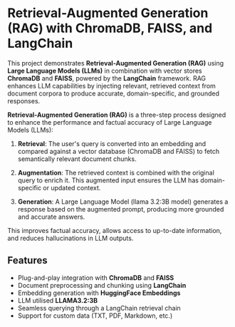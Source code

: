 # Retrieval-Augmented Generation (RAG) with ChromaDB, FAISS, and LangChain

This project demonstrates **Retrieval-Augmented Generation (RAG)** using **Large Language Models (LLMs)** in combination with vector stores **ChromaDB** and **FAISS**, powered by the **LangChain** framework. RAG enhances LLM capabilities by injecting relevant, retrieved context from document corpora to produce accurate, domain-specific, and grounded responses.


**Retrieval-Augmented Generation (RAG)** is a three-step process designed to enhance the performance and factual accuracy of Large Language Models (LLMs):

1. **Retrieval**: 
   The user's query is converted into an embedding and compared against a vector database (ChromaDB and FAISS) to fetch semantically relevant document chunks.

2. **Augmentation**: 
   The retrieved context is combined with the original query to enrich it. This augmented input ensures the LLM has domain-specific or updated context.

3. **Generation**: 
   A Large Language Model (llama 3.2:3B model) generates a response based on the augmented prompt, producing more grounded and accurate answers.

This improves factual accuracy, allows access to up-to-date information, and reduces hallucinations in LLM outputs.

## Features

- Plug-and-play integration with **ChromaDB** and **FAISS**
- Document preprocessing and chunking using **LangChain**
- Embedding generation with **HuggingFace Embeddings**
- LLM utilised **LLAMA3.2:3B**
- Seamless querying through a LangChain retrieval chain
- Support for custom data (TXT, PDF, Markdown, etc.)




